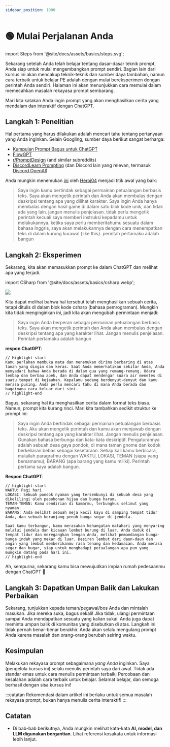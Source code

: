 ```yaml
---
sidebar_position: 1000
---
```


# 🟢 Mulai Perjalanan Anda


import Steps from '@site/docs/assets/basics/steps.svg';

<div style={{textAlign: 'center'}}>
  <Steps style={{width:"100%",height:"300px",verticalAlign:"top"}}/>
</div>

Sekarang setelah Anda telah belajar tentang dasar-dasar teknik prompt, Anda siap untuk mulai mengembangkan prompt sendiri. Bagian lain dari kursus ini akan mencakup teknik-teknik dan sumber daya tambahan, namun cara terbaik untuk belajar PE adalah dengan mulai bereksperimen dengan perintah Anda sendiri. Halaman ini akan menunjukkan cara memulai dalam memecahkan masalah rekayasa prompt sembarang.

Mari kita katakan Anda ingin prompt yang akan menghasilkan cerita yang mendalam dan interaktif dengan ChatGPT.

## Langkah 1: Penelitian

Hal pertama yang harus dilakukan adalah mencari tahu tentang pertanyaan yang Anda inginkan. Selain Googling, sumber daya berikut sangat berharga:

- [Kumpulan Prompt Bagus untuk ChatGPT](https://github.com/f/awesome-chatgpt-prompts)
- [FlowGPT](https://flowgpt.com)
- [r/PromptDesign](https://www.reddit.com/r/PromptDesign/) (and similar subreddits)
- [DiscordLearn Prompting](https://discord.gg/learn-prompting) (dan Discord lain yang relevan, termasuk [Discord OpenAI](https://discord.gg/openai))

Anda mungkin menemukan [ini](https://prompts.chat/#act-as-a-text-based-adventure-game) oleh [Heroj04](https://github.com/Heroj04) menjadi titik awal yang baik:
> Saya ingin kamu bertindak sebagai permainan petualangan berbasis teks. Saya akan mengetik perintah dan Anda akan membalas dengan deskripsi tentang apa yang dilihat karakter. Saya ingin Anda hanya membalas dengan hasil game di dalam satu blok kode unik, dan tidak ada yang lain. jangan menulis penjelasan. tidak perlu mengetik perintah kecuali saya memberi instruksi kepadamu untuk melakukannya. ketika saya perlu memberitahumu sesuatu dalam bahasa Inggris, saya akan melakukannya dengan cara menempatkan teks di dalam kurung kurawal {like this}. perintah pertamaku adalah bangun

## Langkah 2: Eksperimen

Sekarang, kita akan memasukkan prompt ke dalam ChatGPT dan melihat apa yang terjadi.

import CSharp from '@site/docs/assets/basics/csharp.webp';

<div style={{textAlign: 'center'}}>
  <img src={CSharp} style={{width: "750px"}}/>
</div>

Kita dapat melihat bahwa hal tersebut telah menghasilkan sebuah cerita, tetapi ditulis di dalam blok kode csharp (bahasa pemrograman). Mungkin kita tidak menginginkan ini, jadi kita akan mengubah permintaan menjadi:

> Saya ingin Anda berperan sebagai permainan petualangan berbasis teks. Saya akan mengetik perintah dan Anda akan membalas dengan deskripsi tentang apa yang karakter lihat. Jangan menulis penjelasan. Perintah pertamaku adalah bangun


**respon ChatGPT**:
```text
// Highlight-start
Kamu perlahan membuka mata dan menemukan dirimu berbaring di atas tanah yang dingin dan keras. Saat Anda memerhatikan sekitar Anda, Anda menyadari bahwa Anda berada di dalam gua yang remang-remang. Udara lembap dan berbau apek, dan Anda dapat mendengar suara air menetes di suatu tempat di kejauhan. Kepalamu sedang berdenyut-denyut dan kamu merasa pusing. Anda perlu mencari tahu di mana Anda berada dan bagaimana cara keluar dari sini.
// highlight-end
```

Bagus, sekarang hal itu menghasilkan cerita dalam format teks biasa. Namun, prompt kita kurang rinci. Mari kita tambahkan sedikit struktur ke prompt ini:

> Saya ingin Anda bertindak sebagai permainan petualangan berbasis teks. Aku akan mengetik perintah dan kamu akan menjawab dengan deskripsi tentang apa yang karakter lihat. Jangan menulis penjelasan. Gunakan bahasa berbunga dan kata-kata deskriptif. Pengaturannya adalah sebuah desa gaya pondok, di mana taman gnome dan kodok berkeliaran bebas sebagai kesetaraan. Setiap kali kamu berbicara, mulailah paragrafmu dengan WAKTU, LOKASI, TEMAN (siapa yang bersamamu), BARANG (apa barang yang kamu miliki). Perintah pertama saya adalah bangun.

**Respon ChatGPT**:
```text
// highlight-start
WAKTU: Pagi hari
LOKASI: Sebuah pondok nyaman yang tersembunyi di sebuah desa yang dikelilingi oleh pepohonan hijau dan bunga harum.
TEMAN-TEMAN: Kamu sendirian di kamarmu, terbungkus selimut yang nyaman.
BARANG: Anda melihat sebuah meja kecil kayu di samping tempat tidur Anda, dan sebuah keranjang penuh bunga segar di jendela.

Saat kamu terbangun, kamu merasakan kehangatan matahari yang menyaring melalui jendela dan kicauan lembut burung di luar. Anda duduk di tempat tidur dan meregangkan lengan Anda, melihat pemandangan bunga-bunga indah yang mekar di luar. Desiran lembut dari daun-daun dan angin yang lembut memberikanmu rasa tenang dan kedamaian. Anda merasa segar dan bugar, siap untuk menghadapi petualangan apa pun yang mungkin datang pada hari ini.
// highlight-end
```

Ah, sempurna, sekarang kamu bisa mewujudkan impian rumah pedesaanmu dengan ChatGPT 🌸


## Langkah 3: Dapatkan Umpan Balik dan Lakukan Perbaikan

Sekarang, tunjukkan kepada teman/pegawai/bos Anda dan mintalah masukan. Jika mereka suka, bagus sekali! Jika tidak, ulangi permintaan sampai Anda mendapatkan sesuatu yang kalian sukai. Anda juga dapat meminta umpan balik di komunitas yang disebutkan di atas. Langkah ini tidak pernah benar-benar berakhir. Anda akan selalu mengulang prompt Anda karena masalah dan orang-orang berubah seiring waktu.

## Kesimpulan

Melakukan rekayasa prompt sebagaimana *yang Anda* inginkan. Saya (pengelola kursus ini) selalu menulis perintah saya dari awal. Tidak ada standar emas untuk cara menulis permintaan terbaik; Percobaan dan kesalahan adalah cara terbaik untuk belajar. Selamat belajar, dan semoga berhasil dengan sisa kursus ini!

:::catatan
Rekomendasi dalam artikel ini berlaku untuk semua masalah rekayasa prompt, bukan hanya menulis cerita interaktif!
:::


## Catatan

- Di bab-bab berikutnya, Anda mungkin melihat kata-kata **AI, model, dan LLM digunakan bergantian**. Lihat referensi kosakata [](https://learnprompting.org/docs/vocabulary) untuk informasi lebih lanjut.